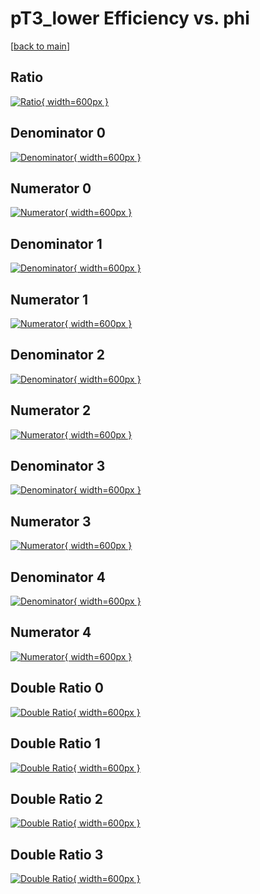 # pT3_lower Efficiency vs. phi

[[back to main](./)]



## Ratio

[![Ratio](../mtv/var/pT3_lower_vtr_0_1_eff_phi.png){ width=600px }](../mtv/var/pT3_lower_vtr_0_1_eff_phi.pdf)

## Denominator 0

[![Denominator](../mtv/den/pT3_lower_vtr_0_1_eff_phi_den0.png){ width=600px }](../mtv/den/pT3_lower_vtr_0_1_eff_phi_den0.pdf)

## Numerator 0

[![Numerator](../mtv/num/pT3_lower_vtr_0_1_eff_phi_num0.png){ width=600px }](../mtv/num/pT3_lower_vtr_0_1_eff_phi_num0.pdf)

## Denominator 1

[![Denominator](../mtv/den/pT3_lower_vtr_0_1_eff_phi_den1.png){ width=600px }](../mtv/den/pT3_lower_vtr_0_1_eff_phi_den1.pdf)

## Numerator 1

[![Numerator](../mtv/num/pT3_lower_vtr_0_1_eff_phi_num1.png){ width=600px }](../mtv/num/pT3_lower_vtr_0_1_eff_phi_num1.pdf)

## Denominator 2

[![Denominator](../mtv/den/pT3_lower_vtr_0_1_eff_phi_den2.png){ width=600px }](../mtv/den/pT3_lower_vtr_0_1_eff_phi_den2.pdf)

## Numerator 2

[![Numerator](../mtv/num/pT3_lower_vtr_0_1_eff_phi_num2.png){ width=600px }](../mtv/num/pT3_lower_vtr_0_1_eff_phi_num2.pdf)

## Denominator 3

[![Denominator](../mtv/den/pT3_lower_vtr_0_1_eff_phi_den3.png){ width=600px }](../mtv/den/pT3_lower_vtr_0_1_eff_phi_den3.pdf)

## Numerator 3

[![Numerator](../mtv/num/pT3_lower_vtr_0_1_eff_phi_num3.png){ width=600px }](../mtv/num/pT3_lower_vtr_0_1_eff_phi_num3.pdf)

## Denominator 4

[![Denominator](../mtv/den/pT3_lower_vtr_0_1_eff_phi_den4.png){ width=600px }](../mtv/den/pT3_lower_vtr_0_1_eff_phi_den4.pdf)

## Numerator 4

[![Numerator](../mtv/num/pT3_lower_vtr_0_1_eff_phi_num4.png){ width=600px }](../mtv/num/pT3_lower_vtr_0_1_eff_phi_num4.pdf)

## Double Ratio 0

[![Double Ratio](../mtv/ratio/pT3_lower_vtr_0_1_eff_phi_ratio0.png){ width=600px }](../mtv/ratio/pT3_lower_vtr_0_1_eff_phi_ratio0.pdf)

## Double Ratio 1

[![Double Ratio](../mtv/ratio/pT3_lower_vtr_0_1_eff_phi_ratio1.png){ width=600px }](../mtv/ratio/pT3_lower_vtr_0_1_eff_phi_ratio1.pdf)

## Double Ratio 2

[![Double Ratio](../mtv/ratio/pT3_lower_vtr_0_1_eff_phi_ratio2.png){ width=600px }](../mtv/ratio/pT3_lower_vtr_0_1_eff_phi_ratio2.pdf)

## Double Ratio 3

[![Double Ratio](../mtv/ratio/pT3_lower_vtr_0_1_eff_phi_ratio3.png){ width=600px }](../mtv/ratio/pT3_lower_vtr_0_1_eff_phi_ratio3.pdf)

